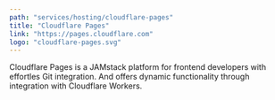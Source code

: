 ```yaml
---
path: "services/hosting/cloudflare-pages"
title: "Cloudflare Pages"
link: "https://pages.cloudflare.com"
logo: "cloudflare-pages.svg"
---
```



Cloudflare Pages is a JAMstack platform for frontend developers with effortles Git integration. And offers
dynamic functionality through integration with Cloudflare Workers.